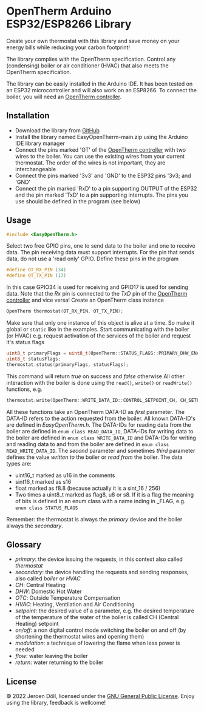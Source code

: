 # OpenTherm Arduino ESP32/ESP8266 Library

Create your own thermostat with this library and save money on your energy bills while reducing your carbon footprint!

The library complies with the OpenTherm specification. Control any (condensing) boiler or air conditioner (HVAC) that also meets the OpenTherm specification.

The library can be easily installed in the Arduino IDE. It has been tested on an ESP32 microcontroller and will also work on an ESP8266.
To connect the boiler, you will need an [OpenTherm controller](https://www.tindie.com/products/jeroen88/opentherm-controller/).

## Installation
- Download the library from [GitHub](https://github.com/Jeroen88/EasyOpenTherm/archive/refs/heads/main.zip)
- Install the library named EasyOpenTherm-main.zip using the Arduino IDE library manager
- Connect the pins marked 'OT' of the [OpenTherm controller](https://www.tindie.com/products/jeroen88/opentherm-controller/) with two wires to the boiler. You can use the existing wires from your current thermostat. The order of the wires is not important, they are interchangeable
- Connect the pins marked '3v3' and 'GND' to the ESP32 pins '3v3;  and 'GND'
- Connect the pin marked 'RxD' to a pin supporting OUTPUT of the ESP32 and the pin marked 'TxD' to a pin supporting interrupts. The pins you use should be defined in the program (see below)

## Usage
```cpp
#include <EasyOpenTherm.h>
```
Select two free GPIO pins, one to send data to the boiler and one to receive data. The pin receiving data must support interrupts. For the pin that sends data, do not use a 'read only' GPIO. Define these pins in the program
```cpp
#define OT_RX_PIN (34)
#define OT_TX_PIN (17)
```
In this case GPIO34 is used for receiving and GPIO17 is used for sending data. Note that the *Rx* pin is connected to the *TxD* pin of the [OpenTherm controller](https://www.tindie.com/products/jeroen88/opentherm-controller/) and vice versa!
Create an OpenTherm class instance 
```cpp
OpenTherm thermostat(OT_RX_PIN, OT_TX_PIN);
```
Make sure that only one instance of this object is alive at a time. So make it global or ```static``` like in the examples.
Start communicating with the boiler (or HVAC) e.g. request activation of the services of the boiler and request it's status flags
```cpp
uint8_t primaryFlags = uint8_t(OpenTherm::STATUS_FLAGS::PRIMARY_DHW_ENABLE) | uint8_t(OpenTherm::STATUS_FLAGS::PRIMARY_CH_ENABLE) | uint8_t(OpenTherm::STATUS_FLAGS::PRIMARY_COOLING_ENABLE) | uint8_t(OpenTherm::STATUS_FLAGS::PRIMARY_OTC_ENABLE);
uint8_t statusFlags;
thermostat.status(primaryFlags, statusFlags);
```
This command will return _true_ on success and _false_ otherwise
All other interaction with the boiler is done using the ```read()```, ```write()``` or ```readWrite()``` functions, e.g.
```cpp
thermostat.write(OpenTherm::WRITE_DATA_ID::CONTROL_SETPOINT_CH, CH_SETPOINT)
```
All these functions take an OpenTherm DATA-ID as _first_ parameter. The DATA-ID refers to the action requested from the boiler. All known DATA-ID's are defined in _EasyOpenTherm.h_. The DATA-IDs for reading data from the boiler are defined in ```enum class READ_DATA_ID```, DATA-IDs for writing data to the boiler are defined in ```enum class WRITE_DATA_ID``` and DATA-IDs for writing and reading data to and from the boiler are defined in ```enum class    READ_WRITE_DATA_ID```. The _second_ parameter and sometimes _third_ parameter defines the value _written to_ the boiler or _read from_ the boiler. The data types are:
- uint16_t marked as u16 in the comments
- sint16_t marked as s16
- float marked as f8.8 (because actually it is a sint_16 / 256)
- Two times a uint8_t marked as flag8, u8 or s8. If it is a flag the meaning of bits is defined in an enum class with a name inding in _FLAG, e.g. ```enum class STATUS_FLAGS```

Remember: the thermostat is always the _primary_ device and the boiler always the _secondary_.

## Glossary
- _primary_: the device issuing the requests, in this context also called _thermostat_
- _secondary_: the device handling the requests and sending responses, also called _boiler_ or _HVAC_
- _CH_: Central Heating
- _DHW_: Domestic Hot Water
- _OTC_: Outside Temperature Compensation
- _HVAC_: Heating, Ventilation and Air Conditioning
- _setpoint_: the desired value of a parameter, e.g. the desired temperature of the temperature of the water of the boiler is called CH (Central Heating) setpoint
- _on/off_: a non digital control mode switching the boiler on and off (by shortening the thermostat wires and opening them)
- _modulation_: a technique of lowering the flame when less power is needed
- _flow_: water leaving the boiler
- _return_: water returning to the boiler


## License
© 2022 Jeroen Döll, licensed under the [GNU General Public License](https://www.gnu.org/licenses/gpl-3.0.html). Enjoy using the library, feedback is wellcome!




